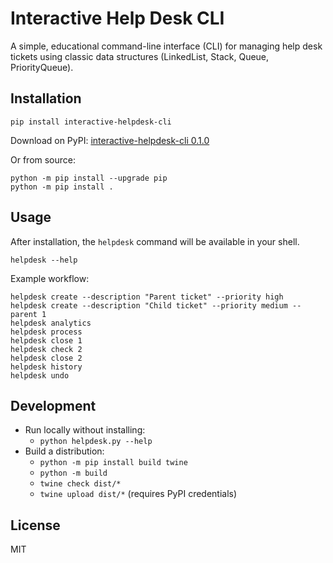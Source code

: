 Interactive Help Desk CLI
==========================

A simple, educational command-line interface (CLI) for managing help desk tickets using classic data structures (LinkedList, Stack, Queue, PriorityQueue).

Installation
------------

```
pip install interactive-helpdesk-cli
```

Download on PyPI: [interactive-helpdesk-cli 0.1.0](https://pypi.org/project/interactive-helpdesk-cli/0.1.0/)

Or from source:

```
python -m pip install --upgrade pip
python -m pip install .
```

Usage
-----

After installation, the `helpdesk` command will be available in your shell.

```
helpdesk --help
```

Example workflow:

```
helpdesk create --description "Parent ticket" --priority high
helpdesk create --description "Child ticket" --priority medium --parent 1
helpdesk analytics
helpdesk process
helpdesk close 1
helpdesk check 2
helpdesk close 2
helpdesk history
helpdesk undo
```

Development
-----------

- Run locally without installing:
  - `python helpdesk.py --help`
- Build a distribution:
  - `python -m pip install build twine`
  - `python -m build`
  - `twine check dist/*`
  - `twine upload dist/*` (requires PyPI credentials)

License
-------

MIT

